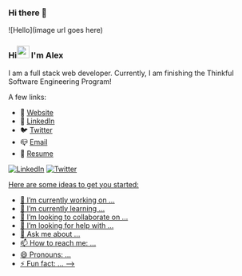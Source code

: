 ### Hi there 👋

![Hello](image url goes here)

### Hi<img src="https://media.giphy.com/media/hvRJCLFzcasrR4ia7z/giphy.gif" width="25px"></a> I'm Alex

I am a full stack web developer. Currently, I am finishing the Thinkful Software Engineering Program!


A few links:
- 🚀 [Website](https://alexmccaffrey.dev/)
- 📜 [LinkedIn](https://www.linkedin.com/in/alex-mccaffrey/)
- 🐦 [Twitter](https://twitter.com/alex_mccaff)
- 📪 [Email](mailto:alex.mccaffrey07@gmail.com)
- 🌈 [Resume](https://drive.google.com/file/d/1bWUQpKgFwHL4x7YcircJ0hAX5abwB__c/view?usp=sharing)

[<a href="https://www.linkedin.com/in/alex-mccaffrey/"><img alt="LinkedIn" src="https://img.shields.io/badge/linkedin%20-%230077B5.svg?&style=for-the-badge&logo=linkedin&logoColor=white"/></a>]() <a href="https://www.linkedin.com/in/alex-mccaffrey/">[<a href="https://twitter.com/alex_mccaff"><img alt="Twitter" src="https://img.shields.io/badge/<handle>%20-%231DA1F2.svg?&style=for-the-badge&logo=Twitter&logoColor=white"/>
</a>]() <a href="https://twitter.com/alex_mccaff">

Here are some ideas to get you started:

- 🔭 I’m currently working on ...
- 🌱 I’m currently learning ...
- 👯 I’m looking to collaborate on ...
- 🤔 I’m looking for help with ...
- 💬 Ask me about ...
- 📫 How to reach me: ...
- 😄 Pronouns: ...
- ⚡ Fun fact: ...
-->

